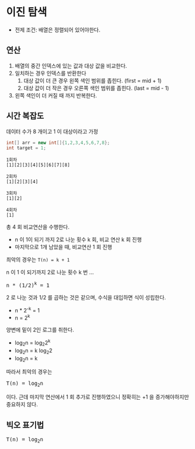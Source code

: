 # 이진 탐색

- 전제 조건: 배열은 정렬되어 있어야한다.

## 연산

1. 배열의 중간 인덱스에 있는 값과 대상 값을 비교한다.
2. 일치하는 경우 인덱스를 반환한다
    1. 대상 값이 더 큰 경우 왼쪽 색인 범위를 좁힌다. (first = mid + 1)
    2. 대상 값이 더 작은 경우 오른쪽 색인 범위를 좁힌다. (last = mid - 1)
3. 왼쪽 색인이 더 커질 때 까지 반복한다.

## 시간 복잡도

데이터 수가 8 개이고 1 이 대상이라고 가정

```java
int[] arr = new int[]{1,2,3,4,5,6,7,8};
int target = 1;
```

```text
1회차
[1][2][3][4][5][6][7][8]

2회차
[1][2][3][4]

3회차
[1][2]

4회차
[1]
```

총 4 회 비교연산을 수행한다.

- n 이 1이 되기 까지 2로 나눈 횟수 k 회, 비교 연산 k 회 진행
- 마지막으로 1개 남았을 때, 비교연산 1 회 진행

최악의 경우는 `T(n) = k + 1`

n 이 1 이 되기까지 2로 나눈 횟수 k 번 ...

<pre>n * (1/2)<sup>k</sup> = 1</pre>

2 로 나눈 것과 1/2 를 곱하는 것은 같으며, 수식을 대입하면 식이 성립한다.

- n * 2<sup>-k</sup> = 1
- n = 2<sup>k</sup>

양변에 밑이 2인 로그를 취한다.

- log<sub>2</sub>n = log<sub>2</sub>2<sup>k</sup>
- log<sub>2</sub>n = k log<sub>2</sub>2
- log<sub>2</sub>n = k

따라서 최악의 경우는 

<pre>T(n) = log<sub>2</sub>n</pre> 

이다. 근데 마지막 연산에서 1 회 추가로 진행하였으니 정확히는 +1 을 증가해야하지만 중요하지 않다.

## 빅오 표기법

<pre>T(n) = log<sub>2</sub>n</pre>
